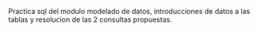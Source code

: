 Practica sql del modulo modelado de datos, introducciones de datos a las tablas y resolucion de las 2 consultas propuestas.
